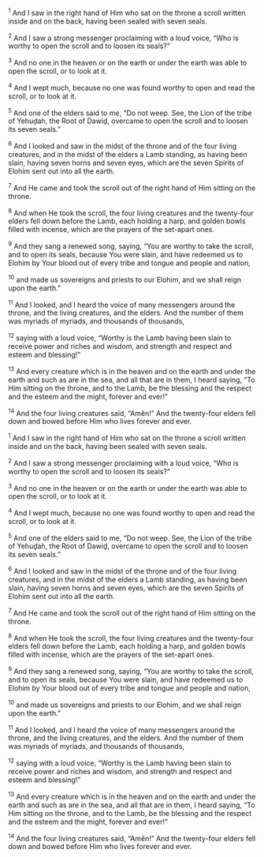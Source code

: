 <sup>1</sup> And I saw in the right hand of Him who sat on the throne a scroll written inside and on the back, having been sealed with seven seals.

<sup>2</sup> And I saw a strong messenger proclaiming with a loud voice, “Who is worthy to open the scroll and to loosen its seals?”

<sup>3</sup> And no one in the heaven or on the earth or under the earth was able to open the scroll, or to look at it.

<sup>4</sup> And I wept much, because no one was found worthy to open and read the scroll, or to look at it.

<sup>5</sup> And one of the elders said to me, “Do not weep. See, the Lion of the tribe of Yehuḏah, the Root of Dawiḏ, overcame to open the scroll and to loosen its seven seals.”

<sup>6</sup> And I looked and saw in the midst of the throne and of the four living creatures, and in the midst of the elders a Lamb standing, as having been slain, having seven horns and seven eyes, which are the seven Spirits of Elohim sent out into all the earth.

<sup>7</sup> And He came and took the scroll out of the right hand of Him sitting on the throne.

<sup>8</sup> And when He took the scroll, the four living creatures and the twenty-four elders fell down before the Lamb, each holding a harp, and golden bowls filled with incense, which are the prayers of the set-apart ones.

<sup>9</sup> And they sang a renewed song, saying, “You are worthy to take the scroll, and to open its seals, because You were slain, and have redeemed us to Elohim by Your blood out of every tribe and tongue and people and nation,

<sup>10</sup> and made us sovereigns and priests to our Elohim, and we shall reign upon the earth.”

<sup>11</sup> And I looked, and I heard the voice of many messengers around the throne, and the living creatures, and the elders. And the number of them was myriads of myriads, and thousands of thousands,

<sup>12</sup> saying with a loud voice, “Worthy is the Lamb having been slain to receive power and riches and wisdom, and strength and respect and esteem and blessing!”

<sup>13</sup> And every creature which is in the heaven and on the earth and under the earth and such as are in the sea, and all that are in them, I heard saying, “To Him sitting on the throne, and to the Lamb, be the blessing and the respect and the esteem and the might, forever and ever!”

<sup>14</sup> And the four living creatures said, “Amĕn!” And the twenty-four elders fell down and bowed before Him who lives forever and ever.

<sup>1</sup> And I saw in the right hand of Him who sat on the throne a scroll written inside and on the back, having been sealed with seven seals.

<sup>2</sup> And I saw a strong messenger proclaiming with a loud voice, “Who is worthy to open the scroll and to loosen its seals?”

<sup>3</sup> And no one in the heaven or on the earth or under the earth was able to open the scroll, or to look at it.

<sup>4</sup> And I wept much, because no one was found worthy to open and read the scroll, or to look at it.

<sup>5</sup> And one of the elders said to me, “Do not weep. See, the Lion of the tribe of Yehuḏah, the Root of Dawiḏ, overcame to open the scroll and to loosen its seven seals.”

<sup>6</sup> And I looked and saw in the midst of the throne and of the four living creatures, and in the midst of the elders a Lamb standing, as having been slain, having seven horns and seven eyes, which are the seven Spirits of Elohim sent out into all the earth.

<sup>7</sup> And He came and took the scroll out of the right hand of Him sitting on the throne.

<sup>8</sup> And when He took the scroll, the four living creatures and the twenty-four elders fell down before the Lamb, each holding a harp, and golden bowls filled with incense, which are the prayers of the set-apart ones.

<sup>9</sup> And they sang a renewed song, saying, “You are worthy to take the scroll, and to open its seals, because You were slain, and have redeemed us to Elohim by Your blood out of every tribe and tongue and people and nation,

<sup>10</sup> and made us sovereigns and priests to our Elohim, and we shall reign upon the earth.”

<sup>11</sup> And I looked, and I heard the voice of many messengers around the throne, and the living creatures, and the elders. And the number of them was myriads of myriads, and thousands of thousands,

<sup>12</sup> saying with a loud voice, “Worthy is the Lamb having been slain to receive power and riches and wisdom, and strength and respect and esteem and blessing!”

<sup>13</sup> And every creature which is in the heaven and on the earth and under the earth and such as are in the sea, and all that are in them, I heard saying, “To Him sitting on the throne, and to the Lamb, be the blessing and the respect and the esteem and the might, forever and ever!”

<sup>14</sup> And the four living creatures said, “Amĕn!” And the twenty-four elders fell down and bowed before Him who lives forever and ever.

